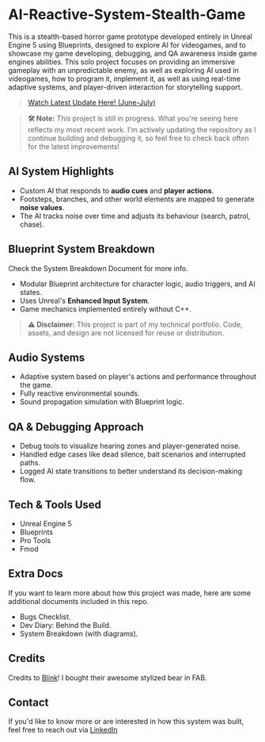 # AI-Reactive-System-Stealth-Game

This is a stealth-based horror game prototype developed entirely in Unreal Engine 5 using Blueprints, designed to explore AI for videogames, and to showcase my game developing, debugging, and QA awareness inside game engines abilities. This solo project focuses on providing an immersive gameplay with an unpredictable enemy, as well as exploring AI used in videogames, how to program it, implement it, as well as using real-time adaptive systems, and player-driven interaction for storytelling support. 
> [Watch Latest Update Here! (June-July)](https://youtu.be/dHJJ1FeHqrw)

> **🛠️ Note:** This project is still in progress. What you're seeing here reflects my most recent work. I'm actively updating the repository as I continue building and debugging it, so feel free to check back often for the latest improvements!

## AI System Highlights
- Custom AI that responds to **audio cues** and **player actions**.
- Footsteps, branches, and other world elements are mapped to generate **noise values**.
- The AI tracks noise over time and adjusts its behaviour (search, patrol, chase).

## Blueprint System Breakdown
Check the System Breakdown Document for more info.
- Modular Blueprint architecture for character logic, audio triggers, and AI states.
- Uses Unreal's **Enhanced Input System**.
- Game mechanics implemented entirely without C++.
  
> **⚠️ Disclaimer:** This project is part of my technical portfolio. Code, assets, and design are not licensed for reuse or distribution.

## Audio Systems
- Adaptive system based on player's actions and performance throughout the game.
- Fully reactive environmental sounds.
- Sound propagation simulation with Blueprint logic.

## QA & Debugging Approach
- Debug tools to visualize hearing zones and player-generated noise.
- Handled edge cases like dead silence, bait scenarios and interrupted paths.
- Logged AI state transitions to better understand its decision-making flow.

## Tech & Tools Used
- Unreal Engine 5
- Blueprints
- Pro Tools
- Fmod

## Extra Docs
If you want to learn more about how this project was made, here are some additional documents included in this repo.
- Bugs Checklist.
- Dev Diary: Behind the Build.
- System Breakdown (with diagrams).

## Credits
Credits to [Blink](https://www.fab.com/sellers/Blink)! I bought their awesome stylized bear in FAB.

## Contact
If you'd like to know more or are interested in how this system was built, feel free to reach out via [LinkedIn](https://www.linkedin.com/in/e-briones-escalera)
